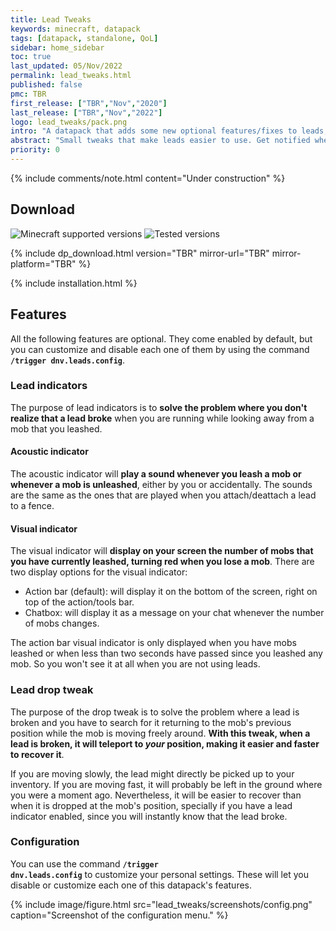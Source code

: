 ```yaml
---
title: Lead Tweaks
keywords: minecraft, datapack
tags: [datapack, standalone, QoL]
sidebar: home_sidebar
toc: true
last_updated: 05/Nov/2022
permalink: lead_tweaks.html
published: false
pmc: TBR
first_release: ["TBR","Nov","2020"]
last_release: ["TBR","Nov","2022"]
logo: lead_tweaks/pack.png
intro: "A datapack that adds some new optional features/fixes to leads, with the purpose of making them easier to use. Summarized, this functionalities will:<br/><ul><li>Warn you when a lead is broken.</li><li>Make leads drop by your side when they break, instead of at the mob's position.</li>"
abstract: "Small tweaks that make leads easier to use. Get notified when a lead breaks and make broken leads drop besides you! Entirely customizable settings."
priority: 0
---
```


{% include comments/note.html content="Under construction" %}

## Download
![Minecraft supported versions](https://img.shields.io/badge/supported%20MC%20versions-1.17%2B-green?style=flat-square)
![Tested versions](https://img.shields.io/badge/tested%20in-1.19.2-informational?style=flat-square)

{% include dp_download.html version="TBR" mirror-url="TBR" mirror-platform="TBR" %}

{% include installation.html %}

## Features

All the following features are optional. They come enabled by default, but you can customize and disable each one of them by using the command **<code>/trigger dnv.leads.config</code>**.

### Lead indicators

The purpose of lead indicators is to **solve the problem where you don't realize that a lead broke** when you are running while looking away from a mob that you leashed.

#### Acoustic indicator

The acoustic indicator will **play a sound whenever you leash a mob or whenever a mob is unleashed**, either by you or accidentally. The sounds are the same as the ones that are played when you attach/deattach a lead to a fence.

#### Visual indicator

The visual indicator will **display on your screen the number of mobs that you have currently leashed, turning red when you lose a mob**. There are two display options for the visual indicator:

- Action bar (default): will display it on the bottom of the screen, right on top of the action/tools bar.
- Chatbox: will display it as a message on your chat whenever the number of mobs changes.

The action bar visual indicator is only displayed when you have mobs leashed or when less than two seconds have passed since you leashed any mob. So you won't see it at all when you are not using leads.

### Lead drop tweak

The purpose of the drop tweak is to solve the problem where a lead is broken and you have to search for it returning to the mob's previous position while the mob is moving freely around. **With this tweak, when a lead is broken, it will teleport to *your* position, making it easier and faster to recover it**.

If you are moving slowly, the lead might directly be picked up to your inventory. If you are moving fast, it will probably be left in the ground where you were a moment ago. Nevertheless, it will be easier to recover than when it is dropped at the mob's position, specially if you have a lead indicator enabled, since you will instantly know that the lead broke.

### Configuration

You can use the command **<code>/trigger dnv.leads.config</code>** to customize your personal settings. These will let you disable or customize each one of this datapack's features.

{% include image/figure.html src="lead_tweaks/screenshots/config.png" caption="Screenshot of the configuration menu." %}
